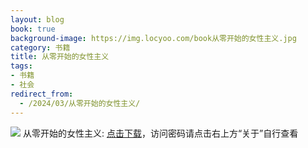```yaml
---
layout: blog
book: true
background-image: https://img.locyoo.com/book从零开始的女性主义.jpg
category: 书籍
title: 从零开始的女性主义
tags:
- 书籍
- 社会
redirect_from:
  - /2024/03/从零开始的女性主义/
---
```

![](https://img.locyoo.com/book从零开始的女性主义.jpg)
从零开始的女性主义: <a name = "ref1" href="https://url18.ctfile.com/f/50983618-1439915704-2c0610?p=3619">点击下载</a>，访问密码请点击右上方“关于”自行查看